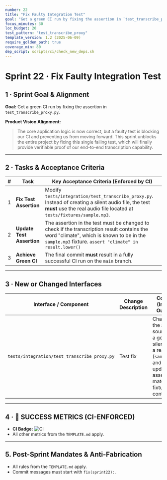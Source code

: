```yaml
---
number: 22
title: "Fix Faulty Integration Test"
goal: "Get a green CI run by fixing the assertion in `test_transcribe_proxy.py`."
focus_minutes: 30
loc_budget: 20
test_pattern: "test_transcribe_proxy"
template_version: 1.2 (2025-06-09)
require_golden_path: true
coverage_min: 80
dep_script: scripts/ci/check_new_deps.sh
---
```


# Sprint 22 · Fix Faulty Integration Test

## 1 · Sprint Goal & Alignment
**Goal:** Get a green CI run by fixing the assertion in `test_transcribe_proxy.py`.

**Product Vision Alignment:** 
> The core application logic is now correct, but a faulty test is blocking our CI and preventing us from moving forward. This sprint unblocks the entire project by fixing this single failing test, which will finally provide verifiable proof of our end-to-end transcription capability.

---

## 2 · Tasks & Acceptance Criteria
| # | Task | Key Acceptance Criteria (Enforced by CI) |
|---|---|---|
| 1 | **Fix Test Assertion** | Modify `tests/integration/test_transcribe_proxy.py`. Instead of creating a silent audio file, the test **must** use the real audio file located at `tests/fixtures/sample.mp3`. |
| 2 | **Update Test Assertion** | The assertion in the test must be changed to check if the transcription result contains the word "climate", which is known to be in the `sample.mp3` fixture. `assert "climate" in result.lower()` |
| 3 | **Achieve Green CI** | The final commit **must** result in a fully successful CI run on the `main` branch. |

---

## 3 · New or Changed Interfaces
| Interface / Component | Change Description | Contract (Inputs / Outputs) |
|---|---|---|
| `tests/integration/test_transcribe_proxy.py` | Test fix | Changed the audio source from a generated silent file to a real fixture (`sample.mp3`) and updated the assertion to match the fixture's content. |

---

## 4 · 🎯 SUCCESS METRICS (CI-ENFORCED)
*   **CI Badge:** ![CI](https://github.com/pa5tabear/SpiceflowNavigator/actions/workflows/ci.yml/badge.svg?branch=sprint-22)
*   All other metrics from the `TEMPLATE.md` apply.

---

## 5. Post-Sprint Mandates & Anti-Fabrication
*   All rules from the `TEMPLATE.md` apply.
*   Commit messages must start with `fix(sprint22):`. 